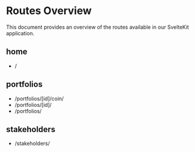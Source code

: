 # Routes Overview

This document provides an overview of the routes available in our SvelteKit application.

## home

- /

## portfolios

- /portfolios/[id]/coin/
- /portfolios/[id]/
- /portfolios/

## stakeholders

- /stakeholders/

